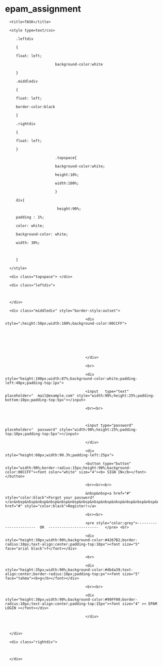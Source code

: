 # epam_assignment


<html>

   <head>

      <title>TASK</title>

      <style type=text/css>

         .leftdiv

         {

         float: left;

                           background-color:white

         }

         .middlediv

         {

         float: left;

         border-color:black

         }

         .rightdiv

         {

         float: left;

         }

                           .topspace{

                           background-color:white;

                           height:10%;

                           width:100%;

                           }

         div{

                            height:90%;

         padding : 1%;

         color: white;

         background-color: white;

         width: 30%;

         

         }

      </style>

   </head>

   <body>

      <div class="topspace"> </div>

      <div class="leftdiv">

       

      </div>

      <div class="middlediv" style="border-style:outset">

                                         <div style=";height:50px;width:100%;background-color:00CCFF">

                                        

                                        

                                                                                 

                                         </div>

                                         <br>

                                         <div style="height:100px;width:87%;background-color:white;padding-left:40px;padding-top:1px">

                                         <input   type="text" placeholder="  mail@example.com" style="width:90%;height:25%;padding-bottom:10px;padding-top:5px"></input>

                                         <br><br>

                                        

                                         <input type="password" placeholder="  password" style="width:90%;height:25%;padding-top:10px;padding-top:5px"></input> 

                                         </div>

                                         <div style="height:60px;width:90.3%;padding-left:25px">

                                         <button type="button"  style="width:90%;border-radius:15px;height:90%;background-color:00CCFF"><font color="white" size="4"><b> SIGN IN</b></font></button>

                                         <br><br><br>

                                         &nbsp&nbsp<a href="#" style="color:black">Forgot your password?</a>&nbsp&nbsp&nbsp&nbsp&nbsp&nbsp&nbsp&nbsp&nbsp&nbsp&nbsp&nbsp&nbsp&nbsp&nbsp&nbsp&nbsp&nbsp&nbsp&nbsp&nbsp&nbsp&nbsp&nbsp&nbsp&nbsp&nbsp&nbsp&nbsp&nbsp&nbsp&nbsp&nbsp&nbsp&nbsp&nbsp&nbsp<a href="#" style="color:black">Register!</a>

                                         <br><br>

                                         <pre style="color:grey">-----------------------  OR  -----------------------   </pre> <br>

                                         <div style="height:30px;width:90%;background-color:#4267B2;border-radius:10px;text-align:center;padding-top:10px"><font size="5" face="arial black">f</font></div>

                                         <br>

                                         <div style="height:35px;width:90%;background-color:#db4a39;text-align:center;border-radius:10px;padding-top:px"><font size="5" face="tahma"><b>g</b></font></div>

                                         <br><br>

                                         <div style="height:30px;width:90%;background-color:#99FF00;border-radius:10px;text-align:center;padding-top:15px"><font size="4" >< EPAM  LOGIN ></font></div>

                                         </div>

        

      </div>

      <div class="rightdiv">

       

      </div>

   </body>

</html>
